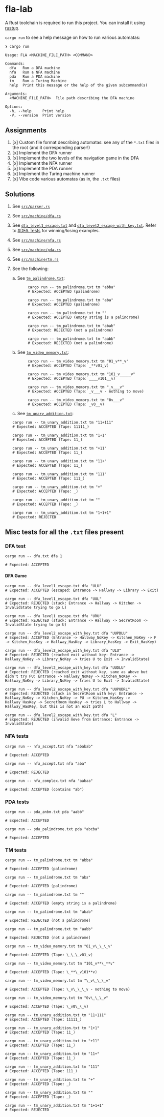 # fla-lab

A Rust toolchain is required to run this project. You can install it using [rustup](https://rustup.rs/).

`cargo run` to see a help message on how to run various automatas:

```
❯ cargo run

Usage: FLA <MACHINE_FILE_PATH> <COMMAND>

Commands:
  dfa   Run a DFA machine
  nfa   Run a NFA machine
  pda   Run a PDA machine
  tm    Run a Turing Machine
  help  Print this message or the help of the given subcommand(s)

Arguments:
  <MACHINE_FILE_PATH>  File path describing the DFA machine

Options:
  -h, --help     Print help
  -V, --version  Print version
```

## Assignments

1. [x] Custom file format describing automatas: see any of the `*.txt` files in the root (and it corresponding parser!)
2. [x] Implement the DFA runner
3. [x] Implement the two levels of the navigation game in the DFA
4. [x] Implement the NFA runner
5. [x] Implement the PDA runner
6. [x] Implement the Turing machine runner
7. [x] Vibe code various automatas (as in, the `.txt` files)

## Solutions

1.  See [`src/parser.rs`](src/parser.rs)
2.  See [`src/machine/dfa.rs`](src/machine/dfa.rs)
3.  See [`dfa_level1_escape.txt`](./dfa_level1_escape.txt) and [`dfa_level2_escape_with_key.txt`](./dfa_level2_escape_with_key.txt). Refer to [#DFA Tests](#dfa-test) for winning/losing examples.
4.  See [`src/machine/nfa.rs`](src/machine/nfa.rs)
5.  See [`src/machine/pda.rs`](src/machine/pda.rs)
6.  See [`src/machine/tm.rs`](src/machine/tm.rs)
7.  See the following:

    a. See [`tm_palindrome.txt`](./tm_palindrome.txt):

    ```
           cargo run -- tm_palindrome.txt tm "abba"
           # Expected: ACCEPTED (palindrome)

           cargo run -- tm_palindrome.txt tm "aba"
           # Expected: ACCEPTED (palindrome)

           cargo run -- tm_palindrome.txt tm ""
           # Expected: ACCEPTED (empty string is a palindrome)

           cargo run -- tm_palindrome.txt tm "abab"
           # Expected: REJECTED (not a palindrome)

           cargo run -- tm_palindrome.txt tm "aabb"
           # Expected: REJECTED (not a palindrome)
    ```

    b. See [`tm_video_memory.txt`](./tm_video_memory.txt):

    ```
           cargo run -- tm_video_memory.txt tm "01_v**_v"
           # Expected: ACCEPTED (Tape: _**v01_v)

           cargo run -- tm_video_memory.txt tm "101_v_____v"
           # Expected: ACCEPTED (Tape: ____v101__v)

           cargo run -- tm_video_memory.txt tm "_v___v"
           # Expected: ACCEPTED (Tape: _v___v - nothing to move)

           cargo run -- tm_video_memory.txt tm "0v___v"
           # Expected: ACCEPTED (Tape: _v0__v)
    ```

    c. See [`tm_unary_addition.txt`](./tm_unary_addition.txt):

    ```
    cargo run -- tm_unary_addition.txt tm "11+111"
    # Expected: ACCEPTED (Tape: 11111_)

    cargo run -- tm_unary_addition.txt tm "1+1"
    # Expected: ACCEPTED (Tape: 11_)

    cargo run -- tm_unary_addition.txt tm "+11"
    # Expected: ACCEPTED (Tape: 11_)

    cargo run -- tm_unary_addition.txt tm "11+"
    # Expected: ACCEPTED (Tape: 11_)

    cargo run -- tm_unary_addition.txt tm "111"
    # Expected: ACCEPTED (Tape: 111_)

    cargo run -- tm_unary_addition.txt tm "+"
    # Expected: ACCEPTED (Tape: _)

    cargo run -- tm_unary_addition.txt tm ""
    # Expected: ACCEPTED (Tape: _)

    cargo run -- tm_unary_addition.txt tm "1+1+1"
    # Expected: REJECTED
    ```

## Misc tests for all the `.txt` files present

### DFA test

```
cargo run -- dfa.txt dfa 1

# Expected: ACCEPTED
```

#### DFA Game

```
cargo run -- dfa_level1_escape.txt dfa "ULU"
# Expected: ACCEPTED (escaped: Entrance -> Hallway -> Library -> Exit)

cargo run -- dfa_level1_escape.txt dfa "UUL"
# Expected: REJECTED (stuck: Entrance -> Hallway -> Kitchen -> InvalidState trying to go L)

cargo run -- dfa_level1_escape.txt dfa "URU"
# Expected: REJECTED (stuck: Entrance -> Hallway -> SecretRoom -> InvalidState trying to go U)
```

```
cargo run -- dfa_level2_escape_with_key.txt dfa "UUPDLU"
# Expected: ACCEPTED (Entrance -> Hallway_NoKey -> Kitchen_NoKey -> P -> Kitchen_HasKey -> Hallway_HasKey -> Library_HasKey -> Exit_HasKey)

cargo run -- dfa_level2_escape_with_key.txt dfa "ULU"
# Expected: REJECTED (reached exit without key: Entrance -> Hallway_NoKey -> Library_NoKey -> tries U to Exit -> InvalidState)

cargo run -- dfa_level2_escape_with_key.txt dfa "UUDLU"
# Expected: REJECTED (reached exit without key, same as above but didn't try PU: Entrance -> Hallway_NoKey -> Kitchen_NoKey -> Hallway_NoKey -> Library_NoKey -> tries U to Exit -> InvalidState)

cargo run -- dfa_level2_escape_with_key.txt dfa "UUPUDRL"
# Expected: REJECTED (stuck in SecretRoom with key: Entrance -> Hallway_NoKey -> Kitchen_NoKey -> PU -> Kitchen_HasKey -> Hallway_HasKey -> SecretRoom_HasKey -> tries L to Hallway -> Hallway_HasKey, but this is not an exit path)

cargo run -- dfa_level2_escape_with_key.txt dfa "L"
# Expected: REJECTED (invalid move from Entrance: Entrance -> InvalidState)
```

### NFA tests

```
cargo run -- nfa_accept.txt nfa "ababab"

# Expected: ACCEPTED

cargo run -- nfa_accept.txt nfa "aba"

# Expected: REJECTED

cargo run -- nfa_complex.txt nfa "aabaa"

# Expected: ACCEPTED (contains "ab")
```

### PDA tests

```
cargo run -- pda_anbn.txt pda "aabb"

# Expected: ACCEPTED

cargo run -- pda_palindrome.txt pda "abcba"

# Expected: ACCEPTED
```

### TM tests

```
cargo run -- tm_palindrome.txt tm "abba"

# Expected: ACCEPTED (palindrome)

cargo run -- tm_palindrome.txt tm "aba"

# Expected: ACCEPTED (palindrome)

cargo run -- tm_palindrome.txt tm ""

# Expected: ACCEPTED (empty string is a palindrome)

cargo run -- tm_palindrome.txt tm "abab"

# Expected: REJECTED (not a palindrome)

cargo run -- tm_palindrome.txt tm "aabb"

# Expected: REJECTED (not a palindrome)
```

```
cargo run -- tm_video_memory.txt tm "01_v\_\_\_v"

# Expected: ACCEPTED (Tape: \_\_\_v01_v)

cargo run -- tm_video_memory.txt tm "101_v**\_**v"

# Expected: ACCEPTED (Tape: \_**\_v101**v)

cargo run -- tm_video_memory.txt tm "\_v\_\_\_v"

# Expected: ACCEPTED (Tape: \_v\_\_\_v - nothing to move)

cargo run -- tm_video_memory.txt tm "0v\_\_\_v"

# Expected: ACCEPTED (Tape: \_v0\_\_v)
```

```
cargo run -- tm_unary_addition.txt tm "11+111"
# Expected: ACCEPTED (Tape: 11111_)

cargo run -- tm_unary_addition.txt tm "1+1"
# Expected: ACCEPTED (Tape: 11_)

cargo run -- tm_unary_addition.txt tm "+11"
# Expected: ACCEPTED (Tape: 11_)

cargo run -- tm_unary_addition.txt tm "11+"
# Expected: ACCEPTED (Tape: 11_)

cargo run -- tm_unary_addition.txt tm "111"
# Expected: ACCEPTED (Tape: 111_)

cargo run -- tm_unary_addition.txt tm "+"
# Expected: ACCEPTED (Tape: _)

cargo run -- tm_unary_addition.txt tm ""
# Expected: ACCEPTED (Tape: _)

cargo run -- tm_unary_addition.txt tm "1+1+1"
# Expected: REJECTED
```
